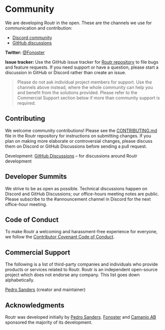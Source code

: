 # Community

We are developing Routr in the open. These are the channels we use for communication and contribution:

- [Discord community](https://discord.com/invite/mpWSRUhG7e)
- [GitHub discussions](https://github.com/fonoster/routr/discussions)

**Twitter:** [@Fonoster](https://twitter.com/fonoster)

**Issue tracker:** Use the GitHub issue tracker for [Routr repository](https://github.com/fonoster/routr/issues) to file bugs and feature requests. If you need support or have a question, please start a discussion in GitHub or Discord rather than create an issue.

> Please do not ask individual project members for support. Use the channels above instead, where the whole community can help you and benefit from the solutions provided. Please refer to the Commercial Support section below if more than community support is required.

## Contributing

We welcome community contributions! Please see the [CONTRIBUTING.md](https://github.com/fonoster/routr/blob/main/CONTRIBUTING.md) file in the Routr repository for instructions on submitting changes. If you plan on making more elaborate or controversial changes, please discuss them on Discord or GitHub Discussions before sending a pull request.

Development: [GitHub Discussions](https://github.com/fonoster/routr/discussions) – for discussions around Routr development

## Developer Summits

We strive to be as open as possible. Technical discussions happen on Discord and GitHub Discussions; our office-hours meeting notes are public. Please subscribe to the #announcement channel in Discord for the next office-hour meeting.

## Code of Conduct

To make Routr a welcoming and harassment-free experience for everyone, we follow the [Contributor Covenant Code of Conduct](https://github.com/fonoster/routr/blob/master/CODE_OF_CONDUCT.md).

## Commercial Support

The following is a list of third-party companies and individuals who provide products or services related to Routr. Routr is an independent open-source project which does not endorse any company. This list goes down alphabetically.

[Pedro Sanders](https://github.com/psanders) (creator and maintainer)

## Acknowledgments

Routr was developed initially by [Pedro Sanders](https://github.com/psanders). [Fonoster](https://fonoster.com) and [Camanio AB](https://camanio.com) sponsored the majority of its development.

